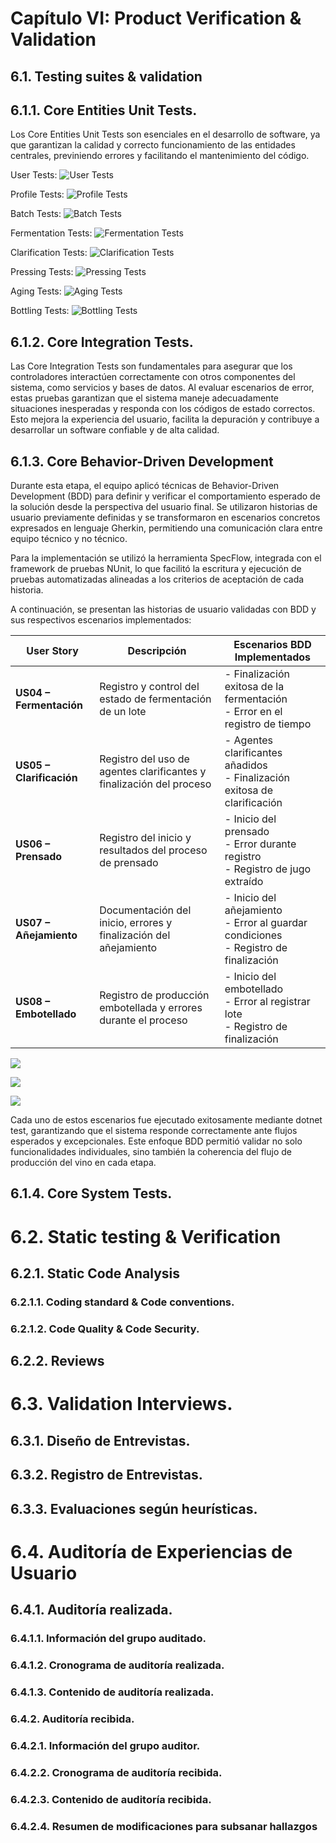 # Capítulo VI: Product Verification & Validation

## 6.1. Testing suites & validation

## 6.1.1. Core Entities Unit Tests.

Los Core Entities Unit Tests son esenciales en el desarrollo de software, ya que garantizan la calidad y
correcto funcionamiento de las entidades centrales, previniendo errores y facilitando el mantenimiento
del código.

User Tests:
![User Tests](../assets/img/chapter-VI/test-user.png)

Profile Tests:
![Profile Tests](../assets/img/chapter-VI/test-profile.png)

Batch Tests:
![Batch Tests](../assets/img/chapter-VI/test-batch.png)

Fermentation Tests:
![Fermentation Tests](../assets/img/chapter-VI/test-fermentation.png)

Clarification Tests:
![Clarification Tests](../assets/img/chapter-VI/test-clarification.png)

Pressing Tests:
![Pressing Tests](../assets/img/chapter-VI/test-pressing.png)

Aging Tests:
![Aging Tests](../assets/img/chapter-VI/test-aging.png)

Bottling Tests:
![Bottling Tests](../assets/img/chapter-VI/test-bottling.png)


## 6.1.2. Core Integration Tests.

Las Core Integration Tests son fundamentales para asegurar que los controladores interactúen
correctamente con otros componentes del sistema, como servicios y bases de datos. Al evaluar escenarios
de error, estas pruebas garantizan que el sistema maneje adecuadamente situaciones inesperadas y
responda con los códigos de estado correctos. Esto mejora la experiencia del usuario, facilita la
depuración y contribuye a desarrollar un software confiable y de alta calidad.


## 6.1.3. Core Behavior-Driven Development


Durante esta etapa, el equipo aplicó técnicas de Behavior-Driven Development (BDD) para definir y verificar el comportamiento esperado de la solución desde la perspectiva del usuario final. Se utilizaron historias de usuario previamente definidas y se transformaron en escenarios concretos expresados en lenguaje Gherkin, permitiendo una comunicación clara entre equipo técnico y no técnico.

Para la implementación se utilizó la herramienta SpecFlow, integrada con el framework de pruebas NUnit, lo que facilitó la escritura y ejecución de pruebas automatizadas alineadas a los criterios de aceptación de cada historia.

A continuación, se presentan las historias de usuario validadas con BDD y sus respectivos escenarios implementados:


| User Story         | Descripción                                                             | Escenarios BDD Implementados                                                                 |
|--------------------|-------------------------------------------------------------------------|-----------------------------------------------------------------------------------------------|
| **US04 – Fermentación** | Registro y control del estado de fermentación de un lote               | - Finalización exitosa de la fermentación<br>- Error en el registro de tiempo                |
| **US05 – Clarificación** | Registro del uso de agentes clarificantes y finalización del proceso   | - Agentes clarificantes añadidos<br>- Finalización exitosa de clarificación                  |
| **US06 – Prensado**     | Registro del inicio y resultados del proceso de prensado               | - Inicio del prensado<br>- Error durante registro<br>- Registro de jugo extraído             |
| **US07 – Añejamiento**  | Documentación del inicio, errores y finalización del añejamiento       | - Inicio del añejamiento<br>- Error al guardar condiciones<br>- Registro de finalización     |
| **US08 – Embotellado**  | Registro de producción embotellada y errores durante el proceso        | - Inicio del embotellado<br>- Error al registrar lote<br>- Registro de finalización          |


![](../assets/img/chapter-VI/features%20and%20steps.png)

![](../assets/img/chapter-VI/test.png)

![](../assets/img/chapter-VI/resultado-prueba.png)

Cada uno de estos escenarios fue ejecutado exitosamente mediante dotnet test, garantizando que el sistema responde correctamente ante flujos esperados y excepcionales. Este enfoque BDD permitió validar no solo funcionalidades individuales, sino también la coherencia del flujo de producción del vino en cada etapa.

## 6.1.4. Core System Tests.
# 6.2. Static testing & Verification
## 6.2.1. Static Code Analysis
### 6.2.1.1. Coding standard & Code conventions.
### 6.2.1.2. Code Quality & Code Security.
## 6.2.2. Reviews
# 6.3. Validation Interviews.
## 6.3.1. Diseño de Entrevistas.
## 6.3.2. Registro de Entrevistas.
## 6.3.3. Evaluaciones según heurísticas.
# 6.4. Auditoría de Experiencias de Usuario
## 6.4.1. Auditoría realizada.
### 6.4.1.1. Información del grupo auditado.
### 6.4.1.2. Cronograma de auditoría realizada.
### 6.4.1.3. Contenido de auditoría realizada.
### 6.4.2. Auditoría recibida.
### 6.4.2.1. Información del grupo auditor.
### 6.4.2.2. Cronograma de auditoría recibida.
### 6.4.2.3. Contenido de auditoría recibida.
### 6.4.2.4. Resumen de modificaciones para subsanar hallazgos




